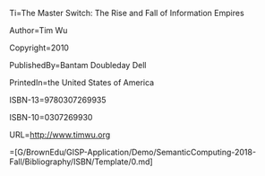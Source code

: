 Ti=The Master Switch: The Rise and Fall of Information Empires

Author=Tim Wu

Copyright=2010

PublishedBy=Bantam Doubleday Dell

PrintedIn=the United States of America

ISBN-13=9780307269935

ISBN-10=0307269930

URL=<a href="http://www.timwu.org">http://www.timwu.org</a>

=[G/BrownEdu/GISP-Application/Demo/SemanticComputing-2018-Fall/Bibliography/ISBN/Template/0.md]